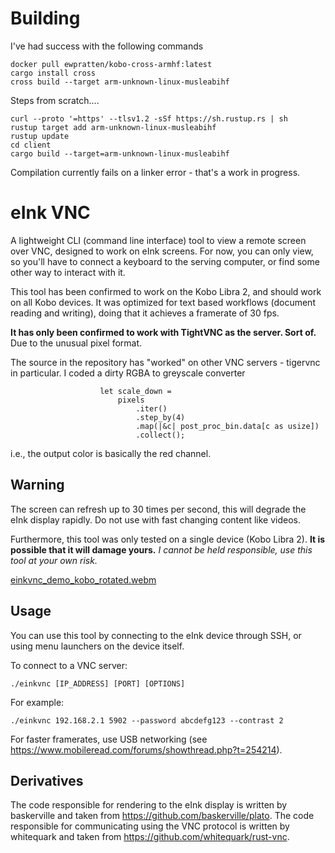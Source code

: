 # Building

I've had success with the following commands

```
docker pull ewpratten/kobo-cross-armhf:latest
cargo install cross
cross build --target arm-unknown-linux-musleabihf
```

Steps from scratch....

```
curl --proto '=https' --tlsv1.2 -sSf https://sh.rustup.rs | sh
rustup target add arm-unknown-linux-musleabihf
rustup update
cd client
cargo build --target=arm-unknown-linux-musleabihf
```

Compilation currently fails on a linker error - that's a work in progress.

# eInk VNC

A lightweight CLI (command line interface) tool to view a remote screen over VNC, designed to work on eInk screens.
For now, you can only view, so you'll have to connect a keyboard to the serving computer, or find some other way to interact with it.

This tool has been confirmed to work on the Kobo Libra 2, and should work on all Kobo devices.
It was optimized for text based workflows (document reading and writing), doing that it achieves a framerate of 30 fps.

**It has only been confirmed to work with TightVNC as the server.  Sort of.**
Due to the unusual pixel format.

The source in the repository has "worked" on other VNC servers - tigervnc
in particular.  I coded a dirty RGBA to greyscale converter

```
                    let scale_down =
                        pixels
                            .iter()
                            .step_by(4)
                            .map(|&c| post_proc_bin.data[c as usize])
                            .collect();
```

i.e., the output color is basically the red channel.

## Warning

The screen can refresh up to 30 times per second, this will degrade the eInk display rapidly.
Do not use with fast changing content like videos.

Furthermore, this tool was only tested on a single device (Kobo Libra 2).
**It is possible that it will damage yours.**
*I cannot be held responsible, use this tool at your own risk.*

[einkvnc_demo_kobo_rotated.webm](https://user-images.githubusercontent.com/4356678/184497681-683af36b-e226-47fc-8993-34a5b356edba.webm)

## Usage

You can use this tool by connecting to the eInk device through SSH, or using menu launchers on the device itself.

To connect to a VNC server:

``` shell
./einkvnc [IP_ADDRESS] [PORT] [OPTIONS]
```

For example:

``` shell
./einkvnc 192.168.2.1 5902 --password abcdefg123 --contrast 2 
```

For faster framerates, use USB networking (see https://www.mobileread.com/forums/showthread.php?t=254214).

## Derivatives

The code responsible for rendering to the eInk display is written by baskerville and taken from https://github.com/baskerville/plato.
The code responsible for communicating using the VNC protocol is written by whitequark and taken from https://github.com/whitequark/rust-vnc.
